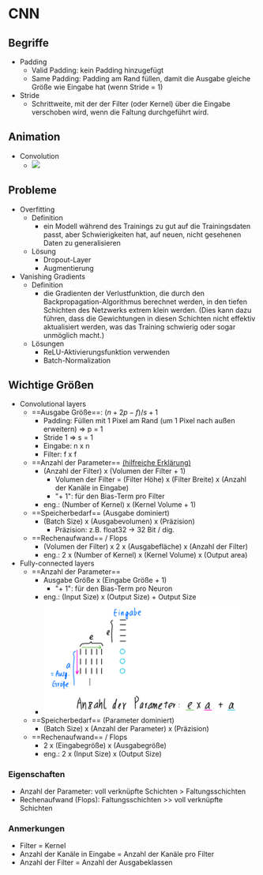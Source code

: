 # CNN 

## Begriffe 
- Padding 
	- Valid Padding: kein Padding hinzugefügt 
	- Same Padding: Padding am Rand füllen, damit die Ausgabe gleiche Größe wie Eingabe hat (wenn Stride = 1) 
- Stride 
	- Schrittweite, mit der der Filter (oder Kernel) über die Eingabe verschoben wird, wenn die Faltung durchgeführt wird. 


## Animation 
- Convolution 
	- <img src="https://github.com/ICH-BIN-HXM/images_Softwarearchitekturen/blob/main/Snipaste_2023-12-04_22-49-00.gif?raw=" width="600" /> 


## Probleme 
- Overfitting 
	- Definition 
		- ein Modell während des Trainings zu gut auf die Trainingsdaten passt, aber Schwierigkeiten hat, auf neuen, nicht gesehenen Daten zu generalisieren 
	- Lösung 
		- Dropout-Layer 
		- Augmentierung 
- Vanishing Gradients 
	- Definition 
		- die Gradienten der Verlustfunktion, die durch den Backpropagation-Algorithmus berechnet werden, in den tiefen Schichten des Netzwerks extrem klein werden. (Dies kann dazu führen, dass die Gewichtungen in diesen Schichten nicht effektiv aktualisiert werden, was das Training schwierig oder sogar unmöglich macht.) 
	- Lösungen 
		- ReLU-Aktivierungsfunktion verwenden 
		- Batch-Normalization 


## Wichtige Größen 
- Convolutional layers 
	- ==Ausgabe Größe==: $(n + 2p -f)/s + 1$ 
		- Padding: Füllen mit 1 Pixel am Rand (um 1 Pixel nach außen erweitern) $\Rightarrow$ p = 1 
		- Stride 1 $\Rightarrow$ s = 1 
		- Eingabe: n x n 
		- Filter: f x f 
	- ==Anzahl der Parameter== [(hilfreiche Erklärung)](https://stackoverflow.com/questions/42786717/how-to-calculate-the-number-of-parameters-for-convolutional-neural-network ) 
		- (Anzahl der Filter) x (Volumen der Filter + 1)
			- Volumen der Filter = (Filter Höhe) x (Filter Breite) x (Anzahl der Kanäle in Eingabe)
			- "+ 1": für den Bias-Term pro Filter 
		- eng.: (Number of Kernel) x (Kernel Volume + 1) 
	- ==Speicherbedarf== (Ausgabe dominiert) 
		- (Batch Size) x (Ausgabevolumen) x (Präzision) 
			- Präzision: z.B. float32 -> 32 Bit / dig. 
	- ==Rechenaufwand== / Flops 
		- (Volumen der Filter) x 2 x (Ausgabefläche) x (Anzahl der Filter) 
		- eng.: 2 x (Number of Kernel) x (Kernel Volume) x (Output area) 
- Fully-connected layers 
	- ==Anzahl der Parameter== 
		- Ausgabe Größe x (Eingabe Größe + 1) 
			- "+ 1": für den Bias-Term pro Neuron 
		- eng.: (Input Size) x (Output Size) + Output Size 
		- <img src="https://github.com/ICH-BIN-HXM/images_Softwarearchitekturen/blob/main/Scrennshot_2024-01-31_21-58-00.png?raw=" width="400" /> 
	- ==Speicherbedarf== (Parameter dominiert) 
		- (Batch Size) x (Anzahl der Parameter) x (Präzision) 
	- ==Rechenaufwand== / Flops 
		- 2 x (Eingabegröße) x (Ausgabegröße) 
		- eng.: 2 x (Input Size) x (Output Size) 
### Eigenschaften 
- Anzahl der Parameter: voll verknüpfte Schichten > Faltungsschichten 
- Rechenaufwand (Flops): Faltungsschichten >> voll verknüpfte Schichten 
### Anmerkungen 
- Filter = Kernel 
- Anzahl der Kanäle in Eingabe = Anzahl der Kanäle pro Filter 
- Anzahl der Filter = Anzahl der Ausgabeklassen 
